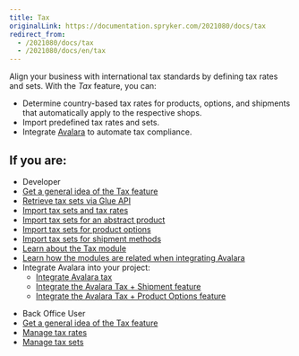 ```yaml
---
title: Tax
originalLink: https://documentation.spryker.com/2021080/docs/tax
redirect_from:
  - /2021080/docs/tax
  - /2021080/docs/en/tax
---
```


Align your business with international tax standards by defining tax rates and sets. With the *Tax* feature, you can:

* Determine country-based tax rates for products, options, and shipments that automatically apply to the respective shops. 
* Import predefined tax rates and sets.
* Integrate [Avalara](https://www.avalara.com/us/en/index.html) to automate tax compliance.

## If you are:

<div class="mr-container">
    <div class="mr-list-container">
        <!-- col1 -->
        <div class="mr-col">
            <ul class="mr-list mr-list-green">
                <li class="mr-title">Developer</li>
                <li><a href="https://documentation.spryker.com/docs/tax-feature-overview" class="mr-link">Get a general idea of the Tax feature</a></li>
                <li><a href="https://documentation.spryker.com/docs/retrieving-tax-sets" class="mr-link">Retrieve tax sets via Glue API</a></li>
                <li><a href="https://documentation.spryker.com/docs/file-details-taxcsv" class="mr-link">Import tax sets and tax rates</a></li>
                <li><a href="https://documentation.spryker.com/docs/file-details-product-abstractcsv" class="mr-link">Import tax sets for an abstract product</a></li>
                <li><a href="https://documentation.spryker.com/docs/file-details-product-optioncsv" class="mr-link">Import tax sets for product options</a></li>
                <li><a href="https://documentation.spryker.com/docs/file-details-shipmentcsv" class="mr-link">Import tax sets for shipment methods</a></li>
                <li><a href="https://documentation.spryker.com/docs/reference-information-tax-module" class="mr-link">Learn about the Tax module</a></li>
                 <li><a href="https://documentation.spryker.com/docs/reference-information-avalara-integration-module-relations" class="mr-link">Learn how the modules are related when integrating Avalara</a></li>
                 <li>Integrate Avalara into your project:
                    <ul>
<li><a href="https://documentation.spryker.com/docs/avalara-tax-integration" class="mr-link">Integrate Avalara tax</a></li>
                    <li><a href="https://documentation.spryker.com/docs/avalara-tax-shipment-feature-integration" class="mr-link">Integrate the Avalara Tax + Shipment feature</a></li>
                    <li><a href="https://documentation.spryker.com/docs/avalara-tax-product-options-feature-integration" class="mr-link">Integrate the Avalara Tax + Product Options feature</a></li> </ul>
            </li> 
            </ul>
        </div>
        <!-- col2 -->
        <div class="mr-col">
            <ul class="mr-list mr-list-blue">
                <li class="mr-title"> Back Office User</li>
                <li><a href="https://documentation.spryker.com/docs/tax-feature-overview" class="mr-link">Get a general idea of the Tax feature</a></li>
                <li><a href="https://documentation.spryker.com/docs/managing-tax-rates" class="mr-link">Manage tax rates</a></li>          
                <li><a href="https://documentation.spryker.com/docs/managing-tax-sets" class="mr-link">Manage tax sets</a></li>    
            </ul>
        </div>
    </div>
</div>
